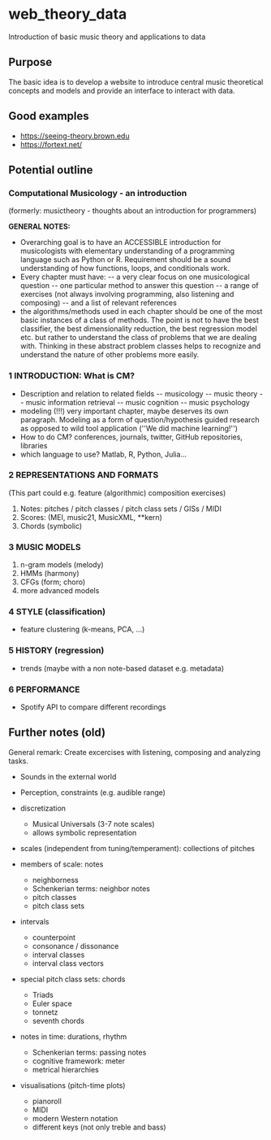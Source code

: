 # web_theory_data
Introduction of basic music theory and applications to data

## Purpose
The basic idea is to develop a website to introduce central music theoretical concepts and models and
provide an interface to interact with data.

## Good examples
- https://seeing-theory.brown.edu
- https://fortext.net/


## Potential outline

### Computational Musicology - an introduction

(formerly: musictheory - thoughts about an introduction for programmers)

**GENERAL NOTES:** 
- Overarching goal is to have an ACCESSIBLE introduction for musicologists with elementary understanding of a programming language such as Python or R. Requirement should be a sound understanding of how functions, loops, and conditionals work.
- Every chapter must have:
-- a very clear focus on one musicological question
-- one particular method to answer this question
-- a range of exercises (not always involving programming, also listening and composing) 
-- and a list of relevant references
- the algorithms/methods used in each chapter should be one of the most basic instances of a class of methods. The point is not to have the best classifier, the best dimensionality reduction, the best regression model etc. but rather to understand the class of problems that we are dealing with. Thinking in these abstract problem classes helps to recognize and understand the nature of other problems more easily. 

### 1 INTRODUCTION: What is CM?
- Description and relation to related fields
-- musicology
-- music theory
-- music information retrieval
-- music cognition
-- music psychology
- modeling (!!!) very important chapter, maybe deserves its own paragraph. Modeling as a form of question/hypothesis guided research as opposed to wild tool application (''We did machine learning!'')
- How to do CM? conferences, journals, twitter, GitHub repositories, libraries
- which language to use? Matlab, R, Python, Julia...

### 2 REPRESENTATIONS AND FORMATS
(This part could e.g. feature (algorithmic) composition exercises)
1. Notes: pitches / pitch classes / pitch class sets / GISs / MIDI
2. Scores:  (MEI, music21, MusicXML, \*\*kern)
3. Chords (symbolic)

### 3 MUSIC MODELS
1. n-gram models (melody)
2. HMMs (harmony)
3. CFGs (form; choro)
4.  more advanced models

### 4 STYLE (classification)
- feature clustering (k-means, PCA, ...)

### 5 HISTORY (regression)
- trends (maybe with a non note-based dataset e.g. metadata)

### 6 PERFORMANCE
- Spotify API to compare different recordings

## Further notes (old)
General remark: Create excercises with listening, composing and analyzing tasks.

- Sounds in the external world
- Perception, constraints (e.g. audible range)
- discretization
  - Musical Universals (3-7 note scales)
  - allows symbolic representation
- scales (independent from tuning/temperament): collections of pitches
- members of scale: notes
  - neighborness
  - Schenkerian terms: neighbor notes
  - pitch classes
  - pitch class sets
- intervals
  - counterpoint
   - consonance / dissonance
  - interval classes
  - interval class vectors
 
- special pitch class sets: chords
  - Triads
   - Euler space
   - tonnetz
  - seventh chords

- notes in time: durations, rhythm
  - Schenkerian terms: passing notes
  - cognitive framework: meter
  - metrical hierarchies
  
- visualisations (pitch-time plots)
  - pianoroll
  - MIDI
  - modern Western notation
  - different keys (not only treble and bass)
